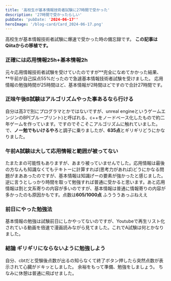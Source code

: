 ```yaml
---
title: '高校生が基本情報技術者試験に27時間で受かった'
description: '27時間で受かったらしい'
pubDate: 'pubDate: '2024-06-17''
heroImage: '/blog-card/Card_2024-06-17.png'
---
```


高校生が基本情報技術者試験に爆速で受かった時の備忘録です。
**この記事はQiitaからの移植です。** 

### 正確には応用情報25h+基本情報2h

元々応用情報技術者試験を受けていたのですが**完全になめてかかった結果、**午前が自己採点55%だったので急遽基本情報技術者試験を受けました。
応用情報の勉強時間が25時間ほど、基本情報が2時間ほどですので合計27時間です。

### 正味午後B試験はアルゴリズムやった事あるなら行ける

自分は高3で別にプログラマとかではないですが、unreal engineというゲームエンジンのBP(ブループリント)と呼ばれる、c++をノードベース化したもので約二年ゲームを作っています。ですのでそこそこアルゴリズムに触れていました。
で、**ノー勉でもいけるやろ**と調子に乗りましたが、**635点**とギリギリどうにかなりました。

### 午前A試験は大して応用情報と範囲が被ってない

たまたまの可能性もありますが、あまり被っていませんでした。応用情報は最後の方なんも知識なくてもテキトーに計算すれば(思考力があれば)どうにかなる問題がまああったのですが、基本情報は知識げーの要素が強かったと感じました。
逆に言うとしっかり時間を取って勉強すれば普通に受かると思います。あと応用情報は割と文系寄りの内容が多いのですが、基本情報は普通に情報寄りの内容が多かったのも原因かもです。点数は**605/1000点** ふうううあっぶねええ

### 前日にやった勉強法

基本情報の勉強は試験前日にしかやってないのですが、Youtubeで再生リスト化されている動画を倍速で漫画読みながら見てました。これでA試験は何とかなりました。

### 結論 ギリギリにならないように勉強しよう

自分、cbtだと受験後点数が出るの知らなくて終了ボタン押したら突然点数が表示されて心臓がドキッとしました。
余裕をもって準備、勉強をしましょう。 ちなみに休憩は普通に飛ばせました。

